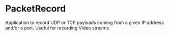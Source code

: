 # PacketRecord
Application to record UDP or TCP payloads coming from a given IP address and/or a port. Useful for recording Video streams
